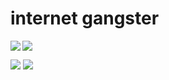 # internet gangster

![](https://komarev.com/ghpvc/?username=notcarlton)
<a href="https://discord.com/users/275157307695038464">
  <img src="https://lanyard-profile-readme.vercel.app/api/275157307695038464" align="left" />
</a>

![](https://github-readme-stats.vercel.app/api?username=notcarlton&show_icons=true&theme=dark)
![](https://github-readme-stats.vercel.app/api/top-langs/?username=notcarlton&theme=dark)


